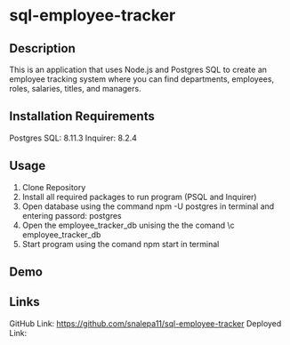 # sql-employee-tracker

## Description 
This is an application that uses Node.js and Postgres SQL to create an employee tracking system where you can find departments, employees, roles, salaries, titles, and managers. 

## Installation Requirements 
Postgres SQL: 8.11.3
Inquirer: 8.2.4

## Usage 
1. Clone Repository 
2. Install all required packages to run program (PSQL and Inquirer)
3. Open database using the command npm -U postgres in terminal and entering passord: postgres
4. Open the employee_tracker_db unising the the comand \c employee_tracker_db
4. Start program using the comand npm start in terminal 

## Demo 

## Links
GitHub Link: https://github.com/snalepa11/sql-employee-tracker
Deployed Link: 